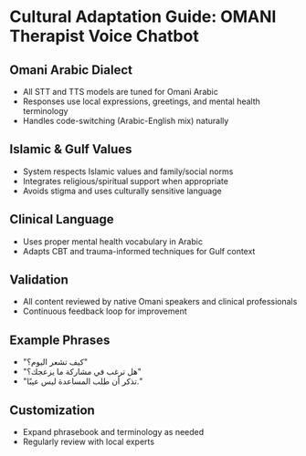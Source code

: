 # Cultural Adaptation Guide: OMANI Therapist Voice Chatbot

## Omani Arabic Dialect

- All STT and TTS models are tuned for Omani Arabic
- Responses use local expressions, greetings, and mental health terminology
- Handles code-switching (Arabic-English mix) naturally

## Islamic & Gulf Values

- System respects Islamic values and family/social norms
- Integrates religious/spiritual support when appropriate
- Avoids stigma and uses culturally sensitive language

## Clinical Language

- Uses proper mental health vocabulary in Arabic
- Adapts CBT and trauma-informed techniques for Gulf context

## Validation

- All content reviewed by native Omani speakers and clinical professionals
- Continuous feedback loop for improvement

## Example Phrases

- "كيف تشعر اليوم؟"
- "هل ترغب في مشاركة ما يزعجك؟"
- "تذكر أن طلب المساعدة ليس عيبًا."

## Customization

- Expand phrasebook and terminology as needed
- Regularly review with local experts
